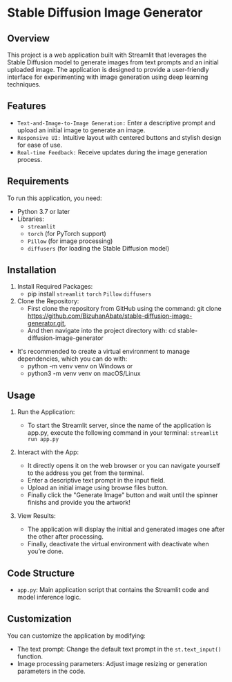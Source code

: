 # Stable Diffusion Image Generator

## Overview

This project is a web application built with Streamlit that leverages the Stable Diffusion model to generate images from text prompts and an initial uploaded image. 
The application is designed to provide a user-friendly interface for experimenting with image generation using deep learning techniques.

## Features

- `Text-and-Image-to-Image Generation:` Enter a descriptive prompt and upload an initial image to generate an image.
- `Responsive UI:` Intuitive layout with centered buttons and stylish design for ease of use.
- `Real-time Feedback:` Receive updates during the image generation process.

## Requirements

To run this application, you need:

- Python 3.7 or later
- Libraries:
  - `streamlit`
  - `torch` (for PyTorch support)
  - `Pillow` (for image processing)
  - `diffusers` (for loading the Stable Diffusion model)

## Installation
1. Install Required Packages:
    - pip install `streamlit` `torch` `Pillow` `diffusers`
2. Clone the Repository:
     - First clone the repository from GitHub using the command:
       git clone https://github.com/BizuhanAbate/stable-diffusion-image-generator.git,
     - And then navigate into the project directory with: cd stable-diffusion-image-generator
 - It's recommended to create a virtual environment to manage dependencies, which you can do with:
    - python -m venv venv on Windows or
    - python3 -m venv venv on macOS/Linux
   
## Usage

1. Run the Application:
    - To start the Streamlit server, since the name of the application is app.py, execute the following command in your terminal: `streamlit run app.py`

2. Interact with the App:
   - It directly opens it on the web browser or you can navigate yourself to the address you get from the terminal.
   - Enter a descriptive text prompt in the input field.
   - Upload an initial image using browse files button.
   - Finally click the "Generate Image" button and wait until the spinner finishs and provide you the artwork!

3. View Results:
     - The application will display the initial and generated images one after the other after processing.
     - Finally, deactivate the virtual environment with deactivate when you’re done.

## Code Structure

- `app.py`: Main application script that contains the Streamlit code and model inference logic.

## Customization

You can customize the application by modifying:

- The text prompt: Change the default text prompt in the `st.text_input()` function.
- Image processing parameters: Adjust image resizing or generation parameters in the code.



